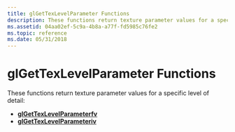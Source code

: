 ```yaml
---
title: glGetTexLevelParameter Functions
description: These functions return texture parameter values for a specific level of detail.
ms.assetid: 04aa02ef-5c9a-4b8a-a77f-fd5985c76fe2
ms.topic: reference
ms.date: 05/31/2018
---
```


# glGetTexLevelParameter Functions

These functions return texture parameter values for a specific level of detail:

-   [**glGetTexLevelParameterfv**](glgettexlevelparameterfv.md)
-   [**glGetTexLevelParameteriv**](glgettexlevelparameteriv.md)

 

 




